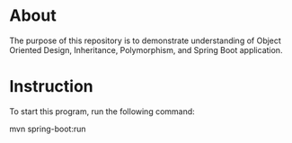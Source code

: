 # About

The purpose of this repository is to demonstrate understanding of Object Oriented Design, Inheritance, Polymorphism, and Spring Boot application.

# Instruction

To start this program, run the following command:

mvn spring-boot:run
